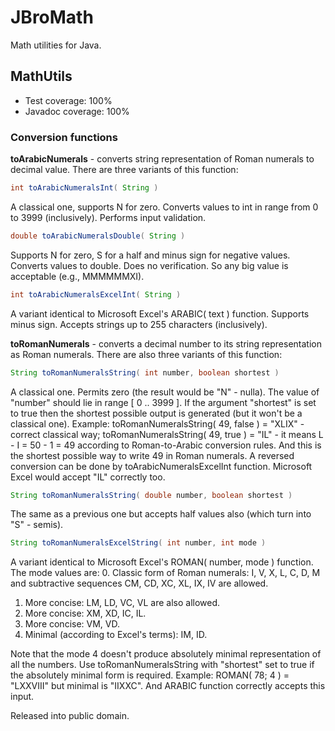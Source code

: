 # JBroMath
Math utilities for Java.

## MathUtils

- Test coverage: 100%
- Javadoc coverage: 100%

### Conversion functions

**toArabicNumerals** - converts string representation of Roman numerals to decimal value.
There are three variants of this function:
```java
int toArabicNumeralsInt( String )
```
A classical one, supports N for zero. Converts values to int in range from 0 to 3999 (inclusively). Performs input validation.
```java
double toArabicNumeralsDouble( String )
```
Supports N for zero, S for a half and minus sign for negative values. Converts values to double. Does no verification. So any big value is acceptable (e.g., MMMMMMXI).
```java
int toArabicNumeralsExcelInt( String )
```
A variant identical to Microsoft Excel's ARABIC( text ) function. Supports minus sign. Accepts strings up to 255 characters (inclusively).

**toRomanNumerals** - converts a decimal number to its string representation as Roman numerals.
There are also three variants of this function:
```java
String toRomanNumeralsString( int number, boolean shortest )
```
A classical one. Permits zero (the result would be "N" - nulla). The value of "number" should lie in range [ 0 .. 3999 ]. If the argument "shortest" is set to true then the shortest possible output is generated (but it won't be a classical one). Example: toRomanNumeralsString( 49, false ) = "XLIX" - correct classical way; toRomanNumeralsString( 49, true ) = "IL" - it means L - I = 50 - 1 = 49 according to Roman-to-Arabic conversion rules. And this is the shortest possible way to write 49 in Roman numerals. A reversed conversion can be done by toArabicNumeralsExcelInt function. Microsoft Excel would accept "IL" correctly too.
```java
String toRomanNumeralsString( double number, boolean shortest )
```
The same as a previous one but accepts half values also (which turn into "S" - semis).
```java
String toRomanNumeralsExcelString( int number, int mode )
```
A variant identical to Microsoft Excel's ROMAN( number, mode ) function. The mode values are:
0. Classic form of Roman numerals: I, V, X, L, C, D, M and subtractive sequences CM, CD, XC, XL, IX, IV are allowed.
1. More concise: LM, LD, VC, VL are also allowed.
2. More concise: XM, XD, IC, IL.
3. More concise: VM, VD.
4. Minimal (according to Excel's terms): IM, ID.

Note that the mode 4 doesn't produce absolutely minimal representation of all the numbers. Use toRomanNumeralsString with "shortest" set to true if the absolutely minimal form is required. Example: ROMAN( 78; 4 ) = "LXXVIII" but minimal is "IIXXC". And ARABIC function correctly accepts this input.

Released into public domain.